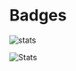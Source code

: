 # Badges

![stats](https://github-readme-stats.vercel.app/api?username=yohann-kevin&show_icons=true&theme=chartreuse-dark)

<!-- ![Codewars](https://www.codewars.com/users/-yohann-/badges/large) -->

![Stats](https://github-readme-stats.vercel.app/api/top-langs/?username=yohann-kevin&hide=html,css,blade&theme=chartreuse-dark)
<!-- (https://github.com/anuraghazra/github-readme-stats) -->

<!-- ![stats](https://github-readme-stats.vercel.app/api/wakatime?username=yohann-kevin&theme=chartreuse-dark) -->
